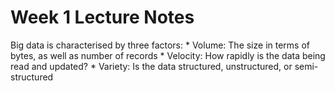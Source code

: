 # Week 1 Lecture Notes

Big data is characterised by three factors:
	* Volume: The size in terms of bytes, as well as number of records
	* Velocity: How rapidly is the data being read and updated?
	* Variety: Is the data structured, unstructured, or semi-structured

 


